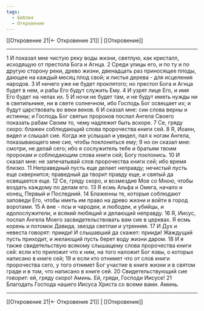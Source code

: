 ```yaml
---
tags:
  - Библия
  - Откровение
---
```

[[Откровение 21|← Откровение 21]] | [[Откровение]]

---
1 И показал мне чистую реку воды жизни, светлую, как кристалл, исходящую от престола Бога и Агнца.
2 Среди улицы его, и по ту и по другую сторону реки, древо жизни, двенадцать раз приносящее плоды, дающее на каждый месяц плод свой; и листья дерева - для исцеления народов.
3 И ничего уже не будет проклятого; но престол Бога и Агнца будет в нем, и рабы Его будут служить Ему.
4 И узрят лице Его, и имя Его будет на челах их.
5 И ночи не будет там, и не будут иметь нужды ни в светильнике, ни в свете солнечном, ибо Господь Бог освещает их; и будут царствовать во веки веков.
6 И сказал мне: сии слова верны и истинны; и Господь Бог святых пророков послал Ангела Своего показать рабам Своим то, чему надлежит быть вскоре.
7 Се, гряду скоро: блажен соблюдающий слова пророчества книги сей.
8 Я, Иоанн, видел и слышал сие. Когда же услышал и увидел, пал к ногам Ангела, показывающего мне сие, чтобы поклониться ему;
9 но он сказал мне: смотри, не делай сего; ибо я сослужитель тебе и братьям твоим пророкам и соблюдающим слова книги сей; Богу поклонись.
10 И сказал мне: не запечатывай слов пророчества книги сей; ибо время близко.
11 Неправедный пусть еще делает неправду; нечистый пусть еще сквернится; праведный да творит правду еще, и святый да освящается еще.
12 Се, гряду скоро, и возмездие Мое со Мною, чтобы воздать каждому по делам его.
13 Я есмь Альфа и Омега, начало и конец, Первый и Последний.
14 Блаженны те, которые соблюдают заповеди Его, чтобы иметь им право на древо жизни и войти в город воротами.
15 А вне - псы и чародеи, и любодеи, и убийцы, и идолослужители, и всякий любящий и делающий неправду.
16 Я, Иисус, послал Ангела Моего засвидетельствовать вам сие в церквах. Я есмь корень и потомок Давида, звезда светлая и утренняя.
17 И Дух и невеста говорят: прииди! И слышавший да скажет: прииди! Жаждущий пусть приходит, и желающий пусть берет воду жизни даром.
18 И я также свидетельствую всякому слышащему слова пророчества книги сей: если кто приложит что к ним, на того наложит Бог язвы, о которых написано в книге сей;
19 и если кто отнимет что от слов книги пророчества сего, у того отнимет Бог участие в книге жизни и в святом граде и в том, что написано в книге сей.
20 Свидетельствующий сие говорит: ей, гряду скоро! Аминь. Ей, гряди, Господи Иисусе!
21 Благодать Господа нашего Иисуса Христа со всеми вами. Аминь.

---
[[Откровение 21|← Откровение 21]] | [[Откровение]]